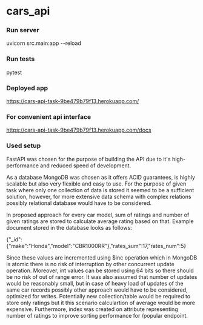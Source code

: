 # cars_api

### Run server
uvicorn src.main:app --reload

### Run tests
pytest

### Deployed app
https://cars-api-task-9be479b79f13.herokuapp.com/

### For convenient api interface
https://cars-api-task-9be479b79f13.herokuapp.com/docs

### Used setup
FastAPI was chosen for the purpose of building the API due to it's high-performance and reduced speed of development.

As a database MongoDB was chosen as it offers ACID guarantees, is highly scalable but also very flexible and easy to use.
For the purpose of given task where only one collection of data is stored it seemed to be a sufficient solution, however,
for more extensive data schema with complex relations possibly relational database would have to be considered. 

In proposed approach for every car model, sum of ratings and number of given ratings are stored to calculate average rating based on that.
Example document stored in the database looks as follows:

{"_id":{"make":"Honda","model":"CBR1000RR"},"rates_sum":17,"rates_num":5}

Since these values are incremented using $inc operation which in MongoDB is atomic there is no risk of interruption by other concurrent update operation.
Moreover, int values can be stored using 64 bits so there should be no risk of out of range error. 
It was also assumed that number of updates would be reasonably small, but in case of heavy load of updates of the same car records possibly other approach would have to be
considered, optimized for writes. Potentially new collection/table would be required to store only ratings but it this scenario calculartion of average would be more expensive.
Furthermore, index was created on attribute representing number of ratings to improve sorting performance for /popular endpoint. 
